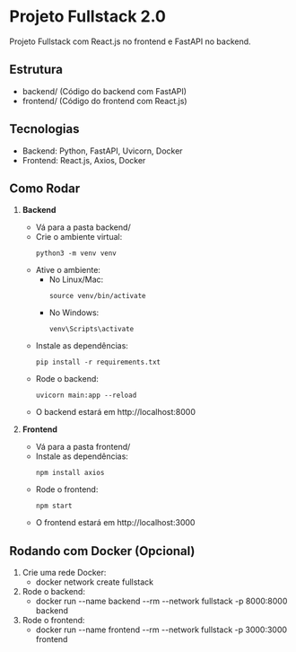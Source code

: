 # Projeto Fullstack 2.0

Projeto Fullstack com React.js no frontend e FastAPI no backend.

## Estrutura
- backend/ (Código do backend com FastAPI)
- frontend/ (Código do frontend com React.js)

## Tecnologias
- Backend: Python, FastAPI, Uvicorn, Docker
- Frontend: React.js, Axios, Docker

## Como Rodar

1. **Backend**
   - Vá para a pasta backend/
   - Crie o ambiente virtual:
     ```
     python3 -m venv venv
     ```
   - Ative o ambiente:
     - No Linux/Mac:
       ```
       source venv/bin/activate
       ```
     - No Windows:
       ```
       venv\Scripts\activate
       ```
   - Instale as dependências:
     ```
     pip install -r requirements.txt
     ```
   - Rode o backend:
     ```
     uvicorn main:app --reload
     ```
   - O backend estará em http://localhost:8000

2. **Frontend**
   - Vá para a pasta frontend/
   - Instale as dependências:
     ```
     npm install axios
     ```
   - Rode o frontend:
     ```
     npm start
     ```
   - O frontend estará em http://localhost:3000

## Rodando com Docker (Opcional)
1. Crie uma rede Docker:
    - docker network create fullstack
2. Rode o backend:
    - docker run --name backend --rm --network fullstack -p 8000:8000 backend
3. Rode o frontend:
    - docker run --name frontend --rm --network fullstack -p 3000:3000 frontend
